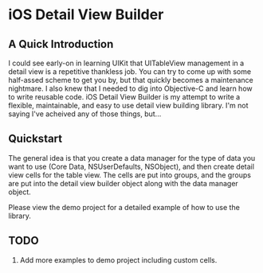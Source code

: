 iOS Detail View Builder
====================

A Quick Introduction
---------------------
I could see early-on in learning UIKit that UITableView management in a detail view is a repetitive thankless job. You can try to come up with some half-assed scheme to get you by, but that quickly becomes a maintenance nightmare. I also knew that I needed to dig into Objective-C and learn how to write reusable code. iOS Detail View Builder is my attempt to write a flexible, maintainable, and easy to use detail view building library. I'm not saying I've acheived any of those things, but...

Quickstart
------------
The general idea is that you create a data manager for the type of data you want to use (Core Data, NSUserDefaults, NSObject), and then create detail view cells for the table view. The cells are put into groups, and the groups are put into the detail view builder object along with the data manager object.

Please view the demo project for a detailed example of how to use the library.

TODO
----
1. Add more examples to demo project including custom cells.
